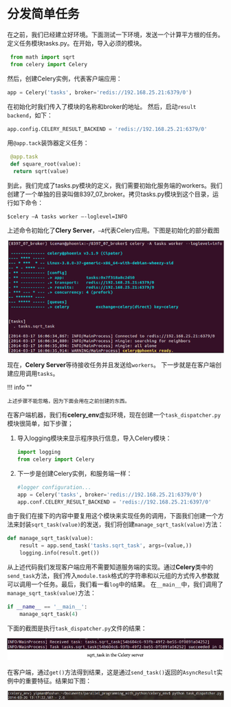 # 分发简单任务

在之前，我们已经建立好环境。下面测试一下环境，发送一个计算平方根的任务。
定义任务模块tasks.py。在开始，导入必须的模块。

```python
 from math import sqrt
 from celery import Celery
```

然后，创建Celery实例，代表客户端应用：

```python
app = Celery('tasks', broker='redis://192.168.25.21:6379/0')
```

在初始化时我们传入了模块的名称和broker的地址。
然后，启动`result backend`，如下：

```python
app.config.CELERY_RESULT_BACKEND = 'redis://192.168.25.21:6379/0'
```

用`@app.tack`装饰器定义任务：

```python
 @app.task
 def square_root(value):
  return sqrt(value)
```

到此，我们完成了tasks.py模块的定义，我们需要初始化服务端的workers。我们创建了一个单独的目录叫做8397_07_broker。拷贝tasks.py模块到这个目录，运行如下命令：

```shell
$celery –A tasks worker –-loglevel=INFO
```

上述命令初始化了**Clery Server**，`—A`代表Celery应用。下图是初始化的部分截图

![1](../imgs/7-05.png)

现在，**Celery Server**等待接收任务并且发送给`workers`。
下一步就是在客户端创建应用调用`tasks`。

!!! info ""

    上述步骤不能忽略，因为下面会用在之前创建的东西。

在客户端机器，我们有**celery_env**虚拟环境，现在创建一个`task_dispatcher.py`模块很简单，如下步骤；

1. 导入logging模块来显示程序执行信息，导入Celery模块：

    ```python
    import logging
    from celery import Celery
    ```

2. 下一步是创建Celery实例，和服务端一样：

    ```python
    #logger configuration...
    app = Celery('tasks', broker='redis://192.168.25.21:6379/0')
    app.conf.CELERY_RESULT_BACKEND = 'redis://192.168.25.21:6397/0'
    ```

由于我们在接下的内容中要复用这个模块来实现任务的调用，下面我们创建一个方法来封装`sqrt_task(value)`的发送，我们将创建`manage_sqrt_task(value)`方法：

```python
def manage_sqrt_task(value):
    result = app.send_task('tasks.sqrt_task', args=(value,))
    logging.info(result.get())
```

从上述代码我们发现客户端应用不需要知道服务端的实现。通过**Celery**类中的`send_task`方法，我们传入`module.task`格式的字符串和以元组的方式传入参数就可以调用一个任务。最后，我们看一看`log`中的结果。
在`__main__`中，我们调用了`manage_sqrt_task(value)`方法：

```python
if __name__ == '__main__':
    manage_sqrt_task(4)
```

下面的截图是执行`task_dispatcher.py`文件的结果：

![1](../imgs/7-06.png)

在客户端，通过`get()`方法得到结果，这是通过`send_task()`返回的`AsyncResult`实例中的重要特征。结果如下图：

![1](../imgs/7-07.png)
